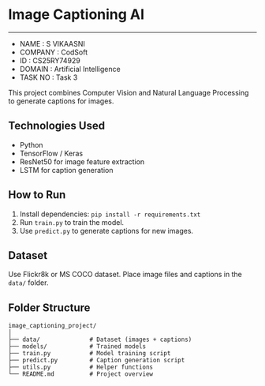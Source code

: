 # Image Captioning AI
---

- NAME : S VIKAASNI
- COMPANY : CodSoft
- ID : CS25RY74929
- DOMAIN : Artificial Intelligence
- TASK NO : Task 3

This project combines Computer Vision and Natural Language Processing to generate captions for images.

## Technologies Used
- Python
- TensorFlow / Keras
- ResNet50 for image feature extraction
- LSTM for caption generation

## How to Run
1. Install dependencies: `pip install -r requirements.txt`
2. Run `train.py` to train the model.
3. Use `predict.py` to generate captions for new images.

## Dataset
Use Flickr8k or MS COCO dataset. Place image files and captions in the `data/` folder.

## Folder Structure
```
image_captioning_project/
│
├── data/              # Dataset (images + captions)
├── models/            # Trained models
├── train.py           # Model training script
├── predict.py         # Caption generation script
├── utils.py           # Helper functions
└── README.md          # Project overview
```
